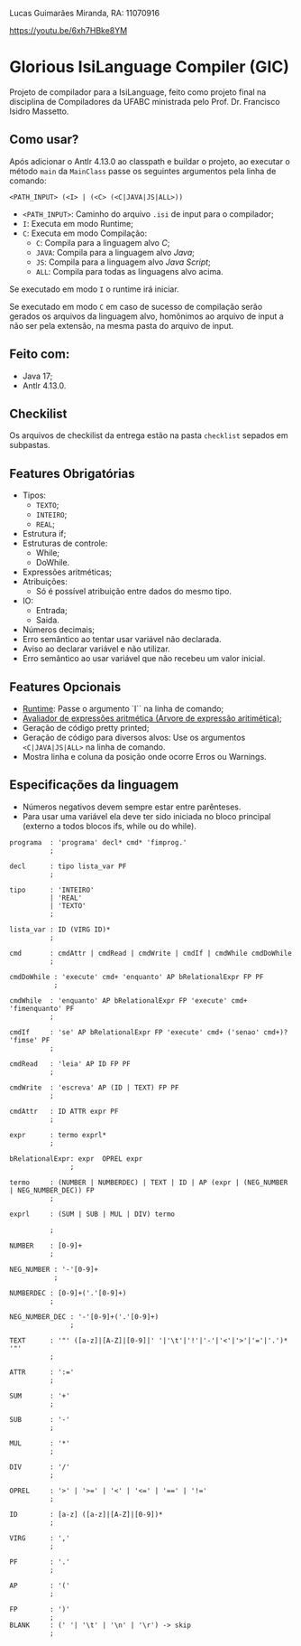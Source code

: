 Lucas Guimarães Miranda, RA: 11070916

https://youtu.be/6xh7HBke8YM

# Glorious IsiLanguage Compiler (GIC)
Projeto de compilador para a IsiLanguage, feito como projeto final na disciplina de Compiladores da UFABC ministrada pelo Prof. Dr. Francisco Isidro Massetto.

## Como usar?
Após adicionar o Antlr 4.13.0 ao classpath e buildar o projeto, ao executar o método `main` da `MainClass` passe os seguintes argumentos pela linha de comando:

`<PATH_INPUT> (<I> | (<C> (<C|JAVA|JS|ALL>))`

- `<PATH_INPUT>`: Caminho do arquivo `.isi` de input para o compilador;
- `I`: Executa em modo Runtime;
- `C`: Executa em modo Compilação:
    - `C`: Compila para a linguagem alvo *C*;
    - `JAVA`: Compila para a linguagem alvo *Java*;
    - `JS`: Compila para a linguagem alvo *Java Script*;
    - `ALL`: Compila para todas as linguagens alvo acima.

Se executado em modo `I` o runtime irá iniciar.

Se executado em modo `C` em caso de sucesso de compilação serão gerados os arquivos da linguagem alvo, homônimos ao arquivo de input a não ser pela extensão, na mesma pasta do arquivo de input.

## Feito com:
- Java 17;
- Antlr 4.13.0.

## Checkilist
Os arquivos de checkilist da entrega estão na pasta `checklist` sepados em subpastas.

## Features Obrigatórias
- Tipos:
    - `TEXTO`;
    - `INTEIRO`;
    - `REAL`;
- Estrutura if;
- Estruturas de controle:
    - While;
    - DoWhile.
- Expressões aritméticas;
- Atribuições:
    - Só é possível atribuição entre dados do mesmo tipo.
- IO:
    - Entrada;
    - Saida.
- Números decimais;
- Erro semântico ao tentar usar variável não declarada.
- Aviso ao declarar variável e não utilizar.
- Erro semântico ao usar variável que não recebeu um valor inicial.

## Features Opcionais
- [Runtime](../../src/ast/RuntimeEntity.java): Passe o argumento `I`` na linha de comando;
- [Avaliador de expressões aritmética (Arvore de expressão aritimética)](../../src/expressions/ExpressionTree.java);
- Geração de código pretty printed;
- Geração de código para diversos alvos: Use os argumentos `<C|JAVA|JS|ALL>` na linha de comando.
- Mostra linha e coluna da posição onde ocorre Erros ou Warnings.

## Especificações da linguagem
- Números negativos devem sempre estar entre parênteses.
- Para usar uma variável ela deve ter sido iniciada no bloco principal (externo a todos blocos ifs, while ou do while).
```
programa  : 'programa' decl* cmd* 'fimprog.'
		  ;
		  
decl	  : tipo lista_var PF
		  ;
		 
tipo	  : 'INTEIRO' 
          | 'REAL'
          | 'TEXTO'
          ;

lista_var : ID (VIRG ID)*
   		  ;
   		  
cmd		  : cmdAttr | cmdRead | cmdWrite | cmdIf | cmdWhile cmdDoWhile
		  ;

cmdDoWhile : 'execute' cmd+ 'enquanto' AP bRelationalExpr FP PF
           ;

cmdWhile  : 'enquanto' AP bRelationalExpr FP 'execute' cmd+ 'fimenquanto' PF
          ;
		  
cmdIf     : 'se' AP bRelationalExpr FP 'execute' cmd+ ('senao' cmd+)? 'fimse' PF 
		  ; 
		  
cmdRead   : 'leia' AP ID FP PF
		  ;		 
		  
cmdWrite  : 'escreva' AP (ID | TEXT) FP PF
          ;		      		  
   		  
cmdAttr   : ID ATTR expr PF
		  ;   		  
		  
expr	  : termo exprl*
          ;

bRelationalExpr: expr  OPREL expr
               ;
          
termo     : (NUMBER | NUMBERDEC) | TEXT | ID | AP (expr | (NEG_NUMBER | NEG_NUMBER_DEC)) FP
		  ;
		  
exprl     : (SUM | SUB | MUL | DIV) termo

          ;		         
		  
NUMBER	  : [0-9]+
		  ;

NEG_NUMBER : '-'[0-9]+
           ;

NUMBERDEC : [0-9]+('.'[0-9]+)
          ;

NEG_NUMBER_DEC : '-'[0-9]+('.'[0-9]+)
               ;
		  
TEXT 	  : '"' ([a-z]|[A-Z]|[0-9]|' '|'\t'|'!'|'-'|'<'|'>'|'='|'.')* '"'
		  ;		  
		  
ATTR	  : ':='
   		  ;		
   		  
SUM	      : '+'
		  ;
		  
SUB		  : '-'		     		    
          ;

MUL       : '*'
          ;

DIV       : '/'
          ;
          
OPREL     : '>' | '>=' | '<' | '<=' | '==' | '!='
 		  ;          
   		  
ID		  : [a-z] ([a-z]|[A-Z]|[0-9])*
          ;
          
VIRG      : ','
          ;
          
PF        : '.'
          ;
          
AP	      : '('          
	      ;
	      
FP 		  : ')'
          ;	      
BLANK     : (' '| '\t' | '\n' | '\r') -> skip
          ;
```
